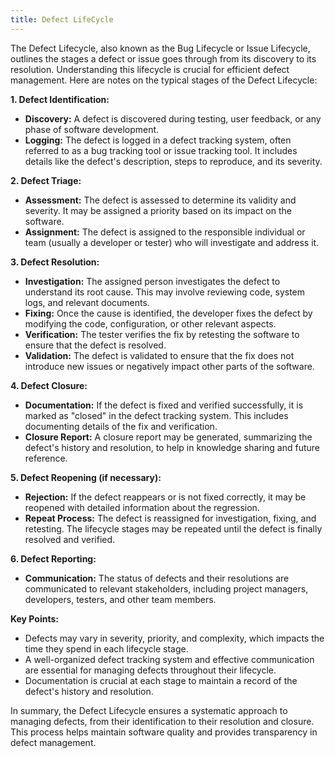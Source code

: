 ```yaml
---
title: Defect LifeCycle
---
```


The Defect Lifecycle, also known as the Bug Lifecycle or Issue Lifecycle, outlines the stages a defect or issue goes through from its discovery to its resolution. Understanding this lifecycle is crucial for efficient defect management. Here are notes on the typical stages of the Defect Lifecycle:

**1. Defect Identification:**
- **Discovery:** A defect is discovered during testing, user feedback, or any phase of software development.
- **Logging:** The defect is logged in a defect tracking system, often referred to as a bug tracking tool or issue tracking tool. It includes details like the defect's description, steps to reproduce, and its severity.

**2. Defect Triage:**
- **Assessment:** The defect is assessed to determine its validity and severity. It may be assigned a priority based on its impact on the software.
- **Assignment:** The defect is assigned to the responsible individual or team (usually a developer or tester) who will investigate and address it.

**3. Defect Resolution:**
- **Investigation:** The assigned person investigates the defect to understand its root cause. This may involve reviewing code, system logs, and relevant documents.
- **Fixing:** Once the cause is identified, the developer fixes the defect by modifying the code, configuration, or other relevant aspects.
- **Verification:** The tester verifies the fix by retesting the software to ensure that the defect is resolved.
- **Validation:** The defect is validated to ensure that the fix does not introduce new issues or negatively impact other parts of the software.

**4. Defect Closure:**
- **Documentation:** If the defect is fixed and verified successfully, it is marked as "closed" in the defect tracking system. This includes documenting details of the fix and verification.
- **Closure Report:** A closure report may be generated, summarizing the defect's history and resolution, to help in knowledge sharing and future reference.

**5. Defect Reopening (if necessary):**
- **Rejection:** If the defect reappears or is not fixed correctly, it may be reopened with detailed information about the regression.
- **Repeat Process:** The defect is reassigned for investigation, fixing, and retesting. The lifecycle stages may be repeated until the defect is finally resolved and verified.

**6. Defect Reporting:**
- **Communication:** The status of defects and their resolutions are communicated to relevant stakeholders, including project managers, developers, testers, and other team members.

**Key Points:**
- Defects may vary in severity, priority, and complexity, which impacts the time they spend in each lifecycle stage.
- A well-organized defect tracking system and effective communication are essential for managing defects throughout their lifecycle.
- Documentation is crucial at each stage to maintain a record of the defect's history and resolution.

In summary, the Defect Lifecycle ensures a systematic approach to managing defects, from their identification to their resolution and closure. This process helps maintain software quality and provides transparency in defect management.
